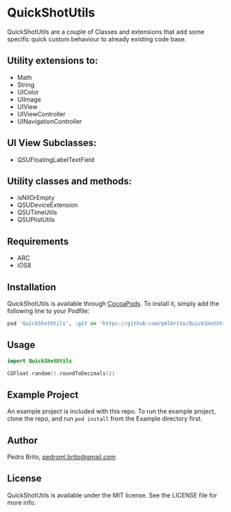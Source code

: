 # QuickShotUtils

<!--[![CI Status](http://img.shields.io/travis/Pedro Brito/QuickShotUtils.svg?style=flat)](https://travis-ci.org/Pedro Brito/QuickShotUtils)-->
<!--[![Version](https://img.shields.io/cocoapods/v/QuickShotUtils.svg?style=flat)](http://cocoapods.org/pods/QuickShotUtils)-->
<!--[![License](https://img.shields.io/cocoapods/l/QuickShotUtils.svg?style=flat)](http://cocoapods.org/pods/QuickShotUtils)-->
<!--[![Platform](https://img.shields.io/cocoapods/p/QuickShotUtils.svg?style=flat)](http://cocoapods.org/pods/QuickShotUtils)-->
 
 QuickShotUtils are a couple of Classes and extensions that add some specific quick custom behaviour to already existing code base.
 
 
## Utility extensions to:
 * Math
 * String
 * UIColor
 * UIImage
 * UIView
 * UIViewController
 * UINavigationController
 
## UI View Subclasses:
 * QSUFloatingLabelTextField
 
## Utility classes and methods:
 * isNilOrEmpty
 * QSUDeviceExtension
 * QSUTimeUtils
 * QSUPlistUtils
 
## Requirements
 * ARC
 * iOS8
 
## Installation
 
 QuickShotUtils is available through [CocoaPods](http://cocoapods.org). To install
 it, simply add the following line to your Podfile:
 
 ```ruby
 pod 'QuickShotUtils', :git => 'https://github.com/pmlbrito/QuickShotUtils.git'
 ```
 
## Usage
 
 ```Swift
 import QuickShotUtils
 
 CGFloat.random().roundToDecimals(2)
 ```
 
## Example Project
 
 An example project is included with this repo.  To run the example project, clone the repo, and run `pod install` from the Example directory first.
 
## Author
 
 Pedro Brito, pedroml.brito@gmail.com
 
## License
 
 QuickShotUtils is available under the MIT license. See the LICENSE file for more info.

